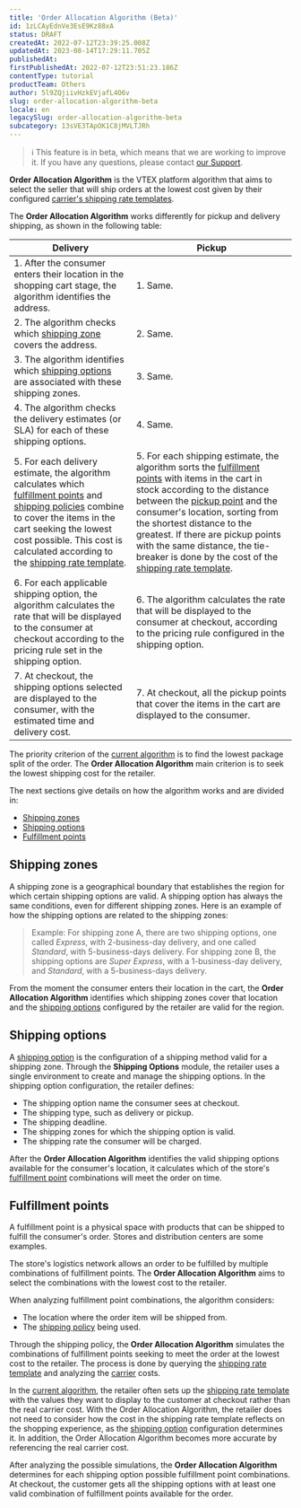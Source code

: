 ```yaml
---
title: 'Order Allocation Algorithm (Beta)'
id: 1zLCAyEdnVe3EsE9Kz88xA
status: DRAFT
createdAt: 2022-07-12T23:39:25.008Z
updatedAt: 2023-08-14T17:29:11.705Z
publishedAt: 
firstPublishedAt: 2022-07-12T23:51:23.186Z
contentType: tutorial
productTeam: Others
author: 5l9ZQjiivHzkEVjafL4O6v
slug: order-allocation-algorithm-beta
locale: en
legacySlug: order-allocation-algorithm-beta
subcategory: 13sVE3TApOK1C8jMVLTJRh
---
```


>ℹ️ This feature is in beta, which means that we are working to improve it. If you have any questions, please contact <a href= "https://support.vtex.com/hc/en-us/requests">our Support</a>.

**Order Allocation Algorithm** is the VTEX platform algorithm that aims to select the seller that will ship orders at the lowest cost given by their configured [carrier's shipping rate templates](https://help.vtex.com/en/tutorial/transportadoras-na-vtex--7u9duMD5UQa2QQwukAWMcE).

The **Order Allocation Algorithm** works differently for pickup and delivery shipping, as shown in the following table:

| **Delivery** | **Pickup** |
| ---------- | ---------- |
| 1. After the consumer enters their location in the shopping cart stage, the algorithm identifies the address. | 1. Same. |
| 2. The algorithm checks which [shipping zone](https://help.vtex.com/en/tutorial/order-allocation-algorithm-beta--1zLCAyEdnVe3EsE9Kz88xA#shipping-zones) covers the address. | 2. Same. |
| 3. The algorithm identifies which [shipping options](https://help.vtex.com/en/tutorial/order-allocation-algorithm-beta--1zLCAyEdnVe3EsE9Kz88xA#shipping-options) are associated with these shipping zones. | 3. Same. |
| 4. The algorithm checks the delivery estimates (or SLA) for each of these shipping options. | 4. Same. |
| 5. For each delivery estimate, the algorithm calculates which [fulfillment points](https://help.vtex.com/en/tutorial/order-allocation-algorithm-beta--1zLCAyEdnVe3EsE9Kz88xA#fulfillment-points) and [shipping policies](https://help.vtex.com/en/tutorial/politica-de-envio--tutorials_140) combine to cover the items in the cart seeking the lowest cost possible. This cost is calculated according to the [shipping rate template](https://help.vtex.com/en/tutorial/planilha-de-frete--tutorials_127). | 5. For each shipping estimate, the algorithm sorts the [fulfillment points](https://help.vtex.com/en/tutorial/order-allocation-algorithm-beta--1zLCAyEdnVe3EsE9Kz88xA#fulfillment-points) with items in the cart in stock according to the distance between the [pickup point](https://help.vtex.com/en/tutorial/pontos-de-retirada--2fljn6wLjn8M4lJHA6HP3R) and the consumer's location, sorting from the shortest distance to the greatest. If there are pickup points with the same distance, the tie-breaker is done by the cost of the [shipping rate template](https://help.vtex.com/en/tutorial/planilha-de-frete--tutorials_127). |
| 6. For each applicable shipping option, the algorithm calculates the rate that will be displayed to the consumer at checkout according to the pricing rule set in the shipping option. | 6. The algorithm calculates the rate that will be displayed to the consumer at checkout, according to the pricing rule configured in the shipping option. |
| 7. At checkout, the shipping options selected are displayed to the consumer, with the estimated time and delivery cost. | 7. At checkout, all the pickup points that cover the items in the cart are displayed to the consumer. |

<div class = "alert alert-info">
The priority criterion of the <a href="https://help.vtex.com/en/tutorial/algoritmo-de-selecao-de-sellers-white-label--3MemNQ4pKkWCpMdzI27AHa">current algorithm</a> is to find the lowest package split of the order. The <b>Order Allocation Algorithm</b> main criterion is to seek the lowest shipping cost for the retailer.
</div>

The next sections give details on how the algorithm works and are divided in:

- [Shipping zones](https://help.vtex.com/en/tutorial/order-allocation-algorithm-beta--1zLCAyEdnVe3EsE9Kz88xA#shipping-zones)
- [Shipping options](https://help.vtex.com/en/tutorial/order-allocation-algorithm-beta--1zLCAyEdnVe3EsE9Kz88xA#shipping-options)
- [Fulfillment points](https://help.vtex.com/en/tutorial/order-allocation-algorithm-beta--1zLCAyEdnVe3EsE9Kz88xA#fulfillment-points)

## Shipping zones

A shipping zone is a geographical boundary that establishes the region for which certain shipping options are valid. A shipping option has always the same conditions, even for different shipping zones. Here is an example of how the shipping options are related to the shipping zones:

> Example: For shipping zone A, there are two shipping options, one called _Express_, with 2-business-day delivery, and one called _Standard_, with 5-business-days delivery. For shipping zone B, the shipping options are _Super Express_, with a 1-business-day delivery, and _Standard_, with a 5-business-days delivery.

From the moment the consumer enters their location in the cart, the **Order Allocation Algorithm** identifies which shipping zones cover that location and the [shipping options](https://help.vtex.com/en/tutorial/order-allocation-algorithm-beta--1zLCAyEdnVe3EsE9Kz88xA#shipping-options) configured by the retailer are valid for the region.

## Shipping options

A [shipping option](https://help.vtex.com/en/tutorial/shipping-options-beta--7gsdck3519Z3VPqzwFFHJL) is the configuration of a shipping method valid for a shipping zone. Through the **Shipping Options** module, the retailer uses a single environment to create and manage the shipping options. In the shipping option configuration, the retailer defines:

- The shipping option name the consumer sees at checkout.
- The shipping type, such as delivery or pickup.
- The shipping deadline.
- The shipping zones for which the shipping option is valid.
- The shipping rate the consumer will be charged.

After the **Order Allocation Algorithm** identifies the valid shipping options available for the consumer's location, it calculates which of the store's[ fulfillment point](https://help.vtex.com/en/tutorial/order-allocation-algorithm-beta--1zLCAyEdnVe3EsE9Kz88xA#fulfillment-points) combinations will meet the order on time.

## Fulfillment points

A fulfillment point is a physical space with products that can be shipped to fulfill the consumer's order. Stores and distribution centers are some examples.

The store's logistics network allows an order to be fulfilled by multiple combinations of fulfillment points. The **Order Allocation Algorithm** aims to select the combinations with the lowest cost to the retailer.

When analyzing fulfillment point combinations, the algorithm considers:

- The location where the order item will be shipped from.
- The [shipping policy](https://help.vtex.com/en/tutorial/politica-de-envio--tutorials_140) being used.

Through the shipping policy, the **Order Allocation Algorithm** simulates the combinations of fulfillment points seeking to meet the order at the lowest cost to the retailer. The process is done by querying the [shipping rate template](https://help.vtex.com/en/tutorial/planilha-de-frete--tutorials_127) and analyzing the [carrier](https://help.vtex.com/en/tutorial/transportadoras-na-vtex--7u9duMD5UQa2QQwukAWMcE) costs.

<div class = "alert alert-info">
In the <a href="https://help.vtex.com/en/tutorial/selecao-de-sellers-white-label--3MemNQ4pKkWCpMdzI27AHa">current algorithm</a>, the retailer often sets up the <a href="https://help.vtex.com/en/tutorial/planilha-de-frete--tutorials_127">shipping rate template</a> with the values they want to display to the customer at checkout rather than the real carrier cost. With the Order Allocation Algorithm, the retailer does not need to consider how the cost in the shipping rate template reflects on the shopping experience, as the <a href="https://help.vtex.com/en/tutorial/shipping-options-beta--7gsdck3519Z3VPqzwFFHJL">shipping option</a> configuration determines it. In addition, the Order Allocation Algorithm becomes more accurate by referencing the real carrier cost.
</div>

After analyzing the possible simulations, the **Order Allocation Algorithm** determines for each shipping option possible fulfillment point combinations. At checkout, the customer gets all the shipping options with at least one valid combination of fulfillment points available for the order.
